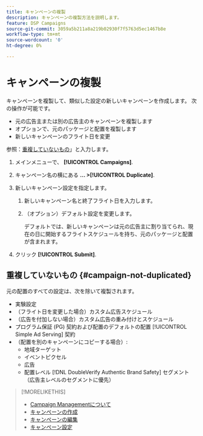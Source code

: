 ```yaml
---
title: キャンペーンの複製
description: キャンペーンの複製方法を説明します。
feature: DSP Campaigns
source-git-commit: 3059a5b211a8a219b02930f7f5763d5ec1467b8e
workflow-type: tm+mt
source-wordcount: '0'
ht-degree: 0%

---
```


# キャンペーンの複製

<!-- Some placements don't have this option. Clarify which placement types aren't eligible -- is it PG placements, or all placements using private inventory? And anything else? -->

キャンペーンを複製して、類似した設定の新しいキャンペーンを作成します。 次の操作が可能です。

* 元の広告主または別の広告主のキャンペーンを複製します
* オプションで、元のパッケージと配置を複製します
* 新しいキャンペーンのフライト日を変更

参照：[重複していないもの](#campaign-not-duplicated)」と入力します。

1. メインメニューで、 **[!UICONTROL Campaigns]**.

1. キャンペーン名の横にある **... >[!UICONTROL Duplicate]**.

1. 新しいキャンペーン設定を指定します。

   1. 新しいキャンペーン名と終了フライト日を入力します。

   1. （オプション）デフォルト設定を変更します。

      デフォルトでは、新しいキャンペーンは元の広告主に割り当てられ、現在の日に開始するフライトスケジュールを持ち、元のパッケージと配置が含まれます。

1. クリック **[!UICONTROL Submit]**.

## 重複していないもの {#campaign-not-duplicated}

元の配置のすべての設定は、次を除いて複製されます。

* 実験設定
* （フライト日を変更した場合）カスタム広告スケジュール
* （広告を付加しない場合）カスタム広告の重み付けとスケジュール
* プログラム保証 (PG) 契約および配置のデフォルトの配置 [!UICONTROL Simple Ad Serving] 契約
* （配置を別のキャンペーンにコピーする場合）:
   * 地域ターゲット
   * イベントピクセル
   * 広告
   * 配置レベル [!DNL DoubleVerify Authentic Brand Safety] セグメント（広告主レベルのセグメントに優先）

>[!MORELIKETHIS]
>
>* [Campaign Managementについて](campaign-about.md)
>* [キャンペーンの作成](campaign-create.md)
>* [キャンペーンの編集](campaign-edit.md)
>* [キャンペーン設定](campaign-settings.md)

